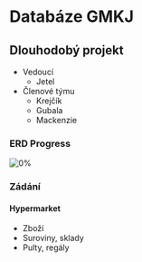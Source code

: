 # **Databáze GMKJ**
## Dlouhodobý projekt

* Vedoucí 
  * Jetel
* Členové týmu
  * Krejčík 
  * Gubala
  * Mackenzie

### ERD Progress
![0%](https://progress-bar.dev/70)

### Zádání
#### Hypermarket
* Zboží
* Suroviny, sklady 
* Pulty, regály
